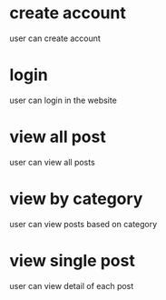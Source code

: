 # create account
user can create account

# login 
user can login in the website

# view all post
user can view all posts

# view by category
user can view posts based on category

# view single post
user can view detail of each post


